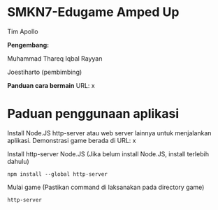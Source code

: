 # SMKN7-Edugame Amped Up
Tim Apollo

**Pengembang:**

Muhammad Thareq Iqbal Rayyan

Joestiharto (pembimbing)

**Panduan cara bermain**
URL: x

# Paduan penggunaan aplikasi
Install Node.JS http-server atau web server lainnya untuk menjalankan aplikasi. 
Demonstrasi game berada di URL: x

Install http-server Node.JS (Jika belum install Node.JS, install terlebih dahulu)
```
npm install --global http-server
```

Mulai game (Pastikan command di laksanakan pada directory game)
```
http-server 
```

